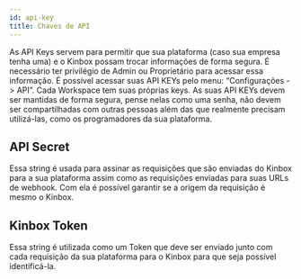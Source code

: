 ```yaml
---
id: api-key
title: Chaves de API
---
```

As API Keys servem para permitir que sua plataforma (caso sua empresa tenha uma) e o Kinbox possam trocar informações de forma segura. É necessário ter privilégio de Admin ou Proprietário para acessar essa informação. É possível acessar suas API KEYs pelo menu: “Configurações -> API”. Cada Workspace tem suas próprias keys.
As suas API KEYs devem ser mantidas de forma segura, pense nelas como uma senha, não devem ser compartilhadas com outras pessoas além das que realmente precisam utilizá-las, como os programadores da sua plataforma.


## API Secret
Essa string é usada para assinar as requisições que são enviadas do Kinbox para a sua plataforma assim como as requisições enviadas para suas URLs de webhook. Com ela é possível garantir se a origem da requisição é mesmo o Kinbox.


## Kinbox Token 
Essa string é utilizada como um Token que deve ser enviado junto com cada requisição da sua plataforma para o Kinbox para que seja possível identificá-la.